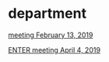 # department

[meeting February 13, 2019](http://janboone.github.io/department/meeting_13022019.html)

[ENTER meeting April 4, 2019](http://janboone.github.io/department/ENTER_2019/presentation.html)
